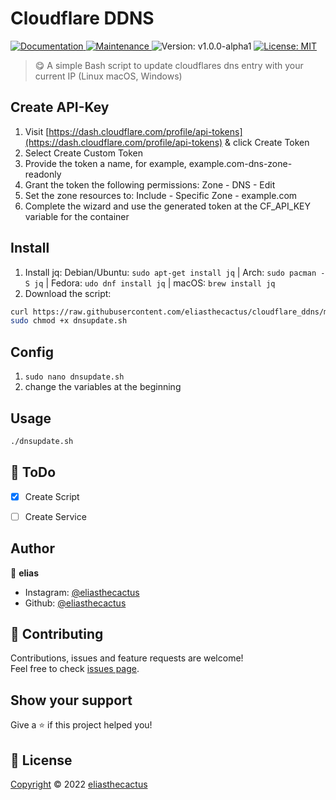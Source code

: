 
<h1 align="left">Cloudflare DDNS</h1>
<p>
  <a href="https://github.com/eliasthecactus/cloudflare_ddns#readme" target="_blank">
    <img alt="Documentation" src="https://img.shields.io/badge/documentation-yes-brightgreen.svg" />
  </a>
  <a href="https://github.com/eliasthecactus/cloudflare_ddns/graphs/commit-activity" target="_blank">
    <img alt="Maintenance" src="https://img.shields.io/badge/Maintained%3F-yes-green.svg" />
  </a>
  <img alt="Version: v1.0.0-alpha1" src="https://img.shields.io/badge/version-v1.0.0--alpha1-blue" />
  <a href="https://github.com/eliasthecactus/cloudflare_ddns/blob/main/LICENSE" target="_blank">
    <img alt="License: MIT" src="https://img.shields.io/github/license/eliasthecactus/cloudflare_ddns" />
  </a>
</p>

> 😋 A simple Bash script to update cloudflares dns entry with your current IP (Linux macOS, Windows)

## Create API-Key
1) Visit [https://dash.cloudflare.com/profile/api-tokens](https://dash.cloudflare.com/profile/api-tokens) & click Create Token
2) Select Create Custom Token
3) Provide the token a name, for example, example.com-dns-zone-readonly
4) Grant the token the following permissions:
    Zone - DNS - Edit
5) Set the zone resources to:
    Include - Specific Zone - example.com
6) Complete the wizard and use the generated token at the CF_API_KEY variable for the container


## Install
1) Install jq:
Debian/Ubuntu: `sudo apt-get install jq` | Arch: `sudo pacman -S jq` | Fedora: `udo dnf install jq` | macOS: `brew install jq`
2) Download the script:
```sh
curl https://raw.githubusercontent.com/eliasthecactus/cloudflare_ddns/main/dnsupdate.sh -o dnsupdate.sh
sudo chmod +x dnsupdate.sh
```

## Config
1) `sudo nano dnsupdate.sh`
2) change the variables at the beginning


## Usage
```sh
./dnsupdate.sh
```


## 📃 ToDo
- [x] Create Script
- [ ] Create Service


## Author
👤 **elias**
* Instagram: [@eliasthecactus](https://instagram.com/eliasthecactus)
* Github: [@eliasthecactus](https://github.com/eliasthecactus)


## 🤝 Contributing
Contributions, issues and feature requests are welcome!<br />Feel free to check [issues page](https://github.com/eliasthecactus/certify/issues).


## Show your support
Give a ⭐️ if this project helped you!


## 📝 License
[Copyright](https://github.com/eliasthecactus/cloudflare_ddns/blob/main/LICENSE) © 2022 [eliasthecactus](https://github.com/eliasthecactus)
